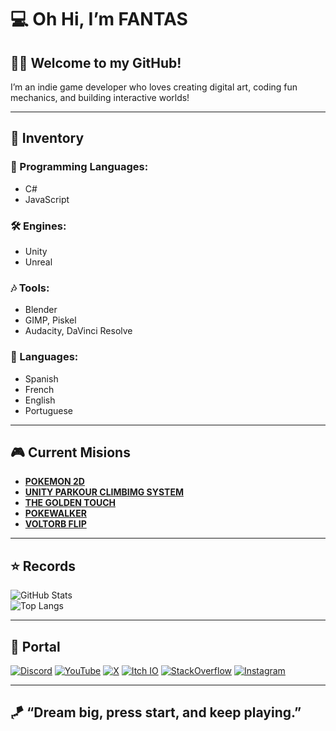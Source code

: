 # 💻 Oh Hi, I’m FANTAS

## 👋🎃 Welcome to my GitHub!  
I’m an indie game developer who loves creating digital art, coding fun mechanics, and building interactive worlds!

---

## 🎒 Inventory
### 💾 Programming Languages:
  - C#
  - JavaScript
### 🛠 Engines:
  - Unity
  - Unreal
### 🎶 Tools:
  - Blender
  - GIMP, Piskel
  - Audacity, DaVinci Resolve
### 🏹 Languages:
  - Spanish
  - French
  - English
  - Portuguese

---

## 🎮 Current Misions  
  - **[POKEMON 2D](https://github.com/FANTAS666IXI/F6X-POKEMON-2D)**
  - **[UNITY PARKOUR CLIMBIMG SYSTEM](https://github.com/FANTAS666IXI/UNITY-PARKOUR-CLIMBING-SYSTEM)**
  - **[THE GOLDEN TOUCH](https://github.com/FANTAS666IXI/F6X-THE-GOLDEN-TOUCH)**
  - **[POKEWALKER](https://github.com/FANTAS666IXI/F6X-POKEWALKER)**
  - **[VOLTORB FLIP](https://github.com/FANTAS666IXI/F6X-VOLTORB-FLIP)**

---

## ⭐ Records
![GitHub Stats](https://github-readme-stats.vercel.app/api?username=FANTAS666IXI&show_icons=true&theme=radical)  
![Top Langs](https://github-readme-stats.vercel.app/api/top-langs/?username=FANTAS666IXI&layout=compact&theme=radical)  

---

## 🌌 Portal
[![Discord](https://img.shields.io/badge/Discord-%23000000?style=for-the-badge&logo=discord&logoColor=white&color=mediumslateblue)](https://www.youtube.com/@FANTAS666X)
[![YouTube](https://img.shields.io/badge/Youtube-%23000000?style=for-the-badge&logo=youtube&logoColor=red&color=black)](https://www.youtube.com/@FANTAS666X)
[![X](https://img.shields.io/badge/Twitter-%23000000?style=for-the-badge&logo=x&logoColor=white&color=black)](https://x.com/FANTAS666X)
[![Itch IO](https://img.shields.io/badge/Itchio-%23000000?style=for-the-badge&logo=itchdotio&logoColor=orange&color=white)](https://fantas666x.itch.io)
[![StackOverflow](https://img.shields.io/badge/Stack_Overflow-%23000000?style=for-the-badge&logo=stackoverflow&logoColor=orange&color=white)](https://stackoverflow.com/users/23405218/fantas666x)
[![Instagram](https://img.shields.io/badge/Instagram-%23000000?style=for-the-badge&logo=instagram&logoColor=fuchsia&color=orange)](https://www.instagram.com/FANTAS666lXl)

---

## 🪁 “Dream big, press start, and keep playing.”

